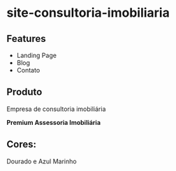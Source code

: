 # site-consultoria-imobiliaria

## Features 

- Landing Page
- Blog
- Contato


## Produto

Empresa de consultoria imobiliária

**Premium Assessoria Imobiliária**

## Cores: 

Dourado e Azul Marinho 

